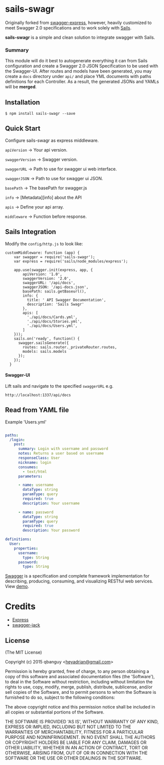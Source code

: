 sails-swagr
=========

Originally forked from [swagger-express](https://github.com/fliptoo/swagger-express), however, heavily 
customized to meet Swagger 2.0 specifications and to work solely with [Sails](http://sailsjs.org/).

__sails-swagr__ is a simple and clean solution to integrate swagger with Sails.

### Summary

This module will do it best to autogenerate everything it can from Sails configuration and create
a Swagger 2.0 JSON Specification to be used with the Swagger-UI. After routes and models have been generated, 
you may create a `docs` directory under `api/` and place YML documents with paths definitions for each Controller. As a result, the generated JSONs and YAMLs will be **merged**. 

## Installation

    $ npm install sails-swagr --save

## Quick Start

Configure sails-swagr as express middleware.


`apiVersion`      -> Your api version.

`swaggerVersion`  -> Swagger version.

`swaggerURL`      -> Path to use for swagger ui web interface.

`swaggerJSON`     -> Path to use for swagger ui JSON.

`basePath`        -> The basePath for swagger.js

`info`            -> [Metadata][info] about the API

`apis`            -> Define your api array.

`middleware`      -> Function before response.

## Sails Integration

Modify the `config/http.js` to look like:

```
customMiddleware: function (app) {
    var swagger = require('sails-swagr');  
    var express = require('sails/node_modules/express');

    app.use(swagger.init(express, app, {
        apiVersion: '1.0',
        swaggerVersion: '2.0',
        swaggerURL: '/api/docs',
        swaggerJSON: '/api-docs.json',
        basePath: sails.getBaseurl(),
        info: {
          title: ' API Swagger Documentation',
          description: 'Sails Swagr'
        },
        apis: [
          './api/docs/Cards.yml', 
          './api/docs/Stories.yml',
          './api/docs/Users.yml',
        ]
    })); 
    sails.on('ready', function() {
      swagger.sailsGenerate({
        routes: sails.router._privateRouter.routes,
        models: sails.models
      });
    });
  }

```

#### Swagger-UI

Lift sails and navigate to the specified `swaggerURL` e.g. 

```
http://localhost:1337/api/docs
```


## Read from YAML file

Example 'Users.yml'

```yml

paths:
  /login:
    post:
      summary: Login with username and password
      notes: Returns a user based on username
      responseClass: User
      nickname: login
      consumes: 
        - text/html
      parameters:

      - name: username
        dataType: string
        paramType: query
        required: true
        description: Your username

      - name: password
        dataType: string
        paramType: query
        required: true
        description: Your password

definitions:
  User:
    properties:
      username:
        type: String
      password:
        type: String    
```

[Swagger](https://developers.helloreverb.com/swagger/) is a specification and complete framework 
implementation for describing, producing, consuming, and visualizing RESTful web services.
View [demo](http://petstore.swagger.wordnik.com/).

# Credits

- [Express](https://github.com/visionmedia/express)
- [swagger-jack](https://github.com/feugy/swagger-jack)

## License

(The MIT License)

Copyright (c) 2015 qbanguy &lt;heyadrian@gmail.com&gt;

Permission is hereby granted, free of charge, to any person obtaining
a copy of this software and associated documentation files (the
'Software'), to deal in the Software without restriction, including
without limitation the rights to use, copy, modify, merge, publish,
distribute, sublicense, and/or sell copies of the Software, and to
permit persons to whom the Software is furnished to do so, subject to
the following conditions:

The above copyright notice and this permission notice shall be
included in all copies or substantial portions of the Software.

THE SOFTWARE IS PROVIDED 'AS IS', WITHOUT WARRANTY OF ANY KIND,
EXPRESS OR IMPLIED, INCLUDING BUT NOT LIMITED TO THE WARRANTIES OF
MERCHANTABILITY, FITNESS FOR A PARTICULAR PURPOSE AND NONINFRINGEMENT.
IN NO EVENT SHALL THE AUTHORS OR COPYRIGHT HOLDERS BE LIABLE FOR ANY
CLAIM, DAMAGES OR OTHER LIABILITY, WHETHER IN AN ACTION OF CONTRACT,
TORT OR OTHERWISE, ARISING FROM, OUT OF OR IN CONNECTION WITH THE
SOFTWARE OR THE USE OR OTHER DEALINGS IN THE SOFTWARE.
